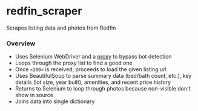 # redfin_scraper
Scrapes listing data and photos from Redfin

### Overview
- Uses Selenium WebDriver and a [proxy](https://github.com/christophergdavis/free-us-proxy) to bypass bot detection
- Loops through the proxy list to find a good one
- Once `<200>` is received, proceeds to load the given listing url
- Uses BeautifulSoup to parse summary data (bed/bath count, etc.), key details (lot size, year built), amenities, and recent price history
- Returns to Selenium to loop through photos because non-visible don't show in source
- Joins data into single dictionary
